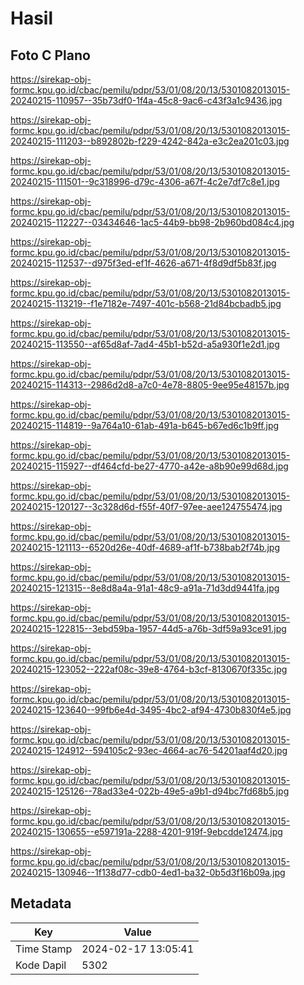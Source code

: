 # Hasil

## Foto C Plano

https://sirekap-obj-formc.kpu.go.id/cbac/pemilu/pdpr/53/01/08/20/13/5301082013015-20240215-110957--35b73df0-1f4a-45c8-9ac6-c43f3a1c9436.jpg

https://sirekap-obj-formc.kpu.go.id/cbac/pemilu/pdpr/53/01/08/20/13/5301082013015-20240215-111203--b892802b-f229-4242-842a-e3c2ea201c03.jpg

https://sirekap-obj-formc.kpu.go.id/cbac/pemilu/pdpr/53/01/08/20/13/5301082013015-20240215-111501--9c318996-d79c-4306-a67f-4c2e7df7c8e1.jpg

https://sirekap-obj-formc.kpu.go.id/cbac/pemilu/pdpr/53/01/08/20/13/5301082013015-20240215-112227--03434646-1ac5-44b9-bb98-2b960bd084c4.jpg

https://sirekap-obj-formc.kpu.go.id/cbac/pemilu/pdpr/53/01/08/20/13/5301082013015-20240215-112537--d975f3ed-ef1f-4626-a671-4f8d9df5b83f.jpg

https://sirekap-obj-formc.kpu.go.id/cbac/pemilu/pdpr/53/01/08/20/13/5301082013015-20240215-113219--f1e7182e-7497-401c-b568-21d84bcbadb5.jpg

https://sirekap-obj-formc.kpu.go.id/cbac/pemilu/pdpr/53/01/08/20/13/5301082013015-20240215-113550--af65d8af-7ad4-45b1-b52d-a5a930f1e2d1.jpg

https://sirekap-obj-formc.kpu.go.id/cbac/pemilu/pdpr/53/01/08/20/13/5301082013015-20240215-114313--2986d2d8-a7c0-4e78-8805-9ee95e48157b.jpg

https://sirekap-obj-formc.kpu.go.id/cbac/pemilu/pdpr/53/01/08/20/13/5301082013015-20240215-114819--9a764a10-61ab-491a-b645-b67ed6c1b9ff.jpg

https://sirekap-obj-formc.kpu.go.id/cbac/pemilu/pdpr/53/01/08/20/13/5301082013015-20240215-115927--df464cfd-be27-4770-a42e-a8b90e99d68d.jpg

https://sirekap-obj-formc.kpu.go.id/cbac/pemilu/pdpr/53/01/08/20/13/5301082013015-20240215-120127--3c328d6d-f55f-40f7-97ee-aee124755474.jpg

https://sirekap-obj-formc.kpu.go.id/cbac/pemilu/pdpr/53/01/08/20/13/5301082013015-20240215-121113--6520d26e-40df-4689-af1f-b738bab2f74b.jpg

https://sirekap-obj-formc.kpu.go.id/cbac/pemilu/pdpr/53/01/08/20/13/5301082013015-20240215-121315--8e8d8a4a-91a1-48c9-a91a-71d3dd9441fa.jpg

https://sirekap-obj-formc.kpu.go.id/cbac/pemilu/pdpr/53/01/08/20/13/5301082013015-20240215-122815--3ebd59ba-1957-44d5-a76b-3df59a93ce91.jpg

https://sirekap-obj-formc.kpu.go.id/cbac/pemilu/pdpr/53/01/08/20/13/5301082013015-20240215-123052--222af08c-39e8-4764-b3cf-8130670f335c.jpg

https://sirekap-obj-formc.kpu.go.id/cbac/pemilu/pdpr/53/01/08/20/13/5301082013015-20240215-123640--99fb6e4d-3495-4bc2-af94-4730b830f4e5.jpg

https://sirekap-obj-formc.kpu.go.id/cbac/pemilu/pdpr/53/01/08/20/13/5301082013015-20240215-124912--594105c2-93ec-4664-ac76-54201aaf4d20.jpg

https://sirekap-obj-formc.kpu.go.id/cbac/pemilu/pdpr/53/01/08/20/13/5301082013015-20240215-125126--78ad33e4-022b-49e5-a9b1-d94bc7fd68b5.jpg

https://sirekap-obj-formc.kpu.go.id/cbac/pemilu/pdpr/53/01/08/20/13/5301082013015-20240215-130655--e597191a-2288-4201-919f-9ebcdde12474.jpg

https://sirekap-obj-formc.kpu.go.id/cbac/pemilu/pdpr/53/01/08/20/13/5301082013015-20240215-130946--1f138d77-cdb0-4ed1-ba32-0b5d3f16b09a.jpg


## Metadata

| Key        | Value               |
| ---------- | ------------------- |
| Time Stamp | 2024-02-17 13:05:41 |
| Kode Dapil | 5302                |



